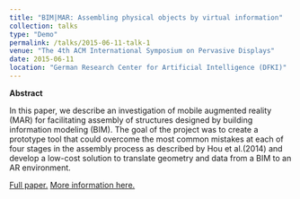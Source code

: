 ```yaml
---
title: "BIM|MAR: Assembling physical objects by virtual information"
collection: talks
type: "Demo"
permalink: /talks/2015-06-11-talk-1
venue: "The 4th ACM International Symposium on Pervasive Displays"
date: 2015-06-11
location: "German Research Center for Artificial Intelligence (DFKI)"
---
```


**Abstract**

In this paper, we describe an investigation of mobile augmented reality (MAR) for facilitating 
assembly of structures designed by building information modeling (BIM). The goal of the 
project was to create a prototype tool that could overcome the most common mistakes at 
each of four stages in the assembly process as described by Hou et al.(2014) and develop a 
low-cost solution to translate geometry and data from a BIM to an AR environment.

[Full paper.](https://dl.acm.org/citation.cfm?doid=2757710.2776810)
[More information here.](http://www.pervasivedisplays.org/2015/program.html)
